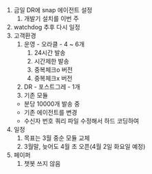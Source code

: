 1. 금일 DR에 snap 에이전트 설정
	1. 개발기 설치를 이번 주
2. watchdog 추후 다시 일정
3. 고객환경
	1. 운영 - 오라클 - 4 ~ 6개
		1. 24시간 발송
		2. 시간제한 발송
		3. 중복체크o 버전
		4. 중복체크x 버전
	2. DR  - 포스트그레 - 1개
	3. 기존 모듈
	- 분당 10000개 발송 중
	- 기존 에이전트를 변경
	- 수신자 번호 쿼리 파일 수정해서 하드 코딩하여 
1. 일정
	1. 목표는 3월 중순 모듈 교체
	2. 3월말, 늦어도 4월 초 오픈(4월 2일 화요일 예정)
2. 페이퍼
	1. 챗봇 쓰지 않음